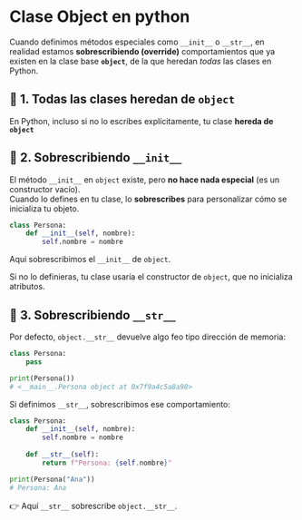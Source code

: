 
# Clase Object en python

Cuando definimos métodos especiales como `__init__` o `__str__`, en realidad estamos **sobrescribiendo (override)** comportamientos que ya existen en la clase base **`object`**, de la que heredan _todas_ las clases en Python.


## 📌 1. Todas las clases heredan de `object`

En Python, incluso si no lo escribes explícitamente, tu clase **hereda de `object`**


## 📌 2. Sobrescribiendo `__init__`

El método `__init__` en `object` existe, pero **no hace nada especial** (es un constructor vacío).  
Cuando lo defines en tu clase, lo **sobrescribes** para personalizar cómo se inicializa tu objeto.

```python
class Persona:
    def __init__(self, nombre):
        self.nombre = nombre
```

Aquí sobrescribimos el `__init__` de `object`.

Si no lo definieras, tu clase usaría el constructor de `object`, que no inicializa atributos.

## 📌 3. Sobrescribiendo `__str__`

Por defecto, `object.__str__` devuelve algo feo tipo dirección de memoria:

```python
class Persona:
    pass

print(Persona())  
# <__main__.Persona object at 0x7f9a4c5a8a90>
```

Si definimos `__str__`, sobrescribimos ese comportamiento:

```python
class Persona:
    def __init__(self, nombre):
        self.nombre = nombre
    
    def __str__(self):
        return f"Persona: {self.nombre}"

print(Persona("Ana"))  
# Persona: Ana
```

👉 Aquí `__str__` sobrescribe `object.__str__`.

